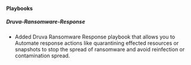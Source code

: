 
#### Playbooks
##### Druva-Ransomware-Response
  - Added Druva Ransomware Response playbook that allows you to Automate response actions like quarantining effected resources or snapshots to stop the spread of ransomware and avoid reinfection or contamination spread.
